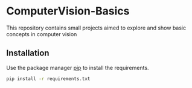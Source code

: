 # ComputerVision-Basics
This repository contains small projects aimed to explore and show basic concepts in computer vision

## Installation

Use the package manager [pip](https://pip.pypa.io/en/stable/) to install the requirements.

```bash
pip install -r requirements.txt